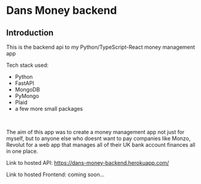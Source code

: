 # Dans Money backend

## Introduction

This is the backend api to my Python/TypeScript-React money management app

Tech stack used: 
* Python
* FastAPI
* MongoDB
* PyMongo
* Plaid
* a few more small packages

&nbsp;

The aim of this app was to create a money management app not just for myself, but to anyone else who doesnt want to pay companies like Monzo, Revolut for a web app that manages all of their UK bank account finances all in one place.

Link to hosted API: https://dans-money-backend.herokuapp.com/

Link to hosted Frontend: coming soon...
